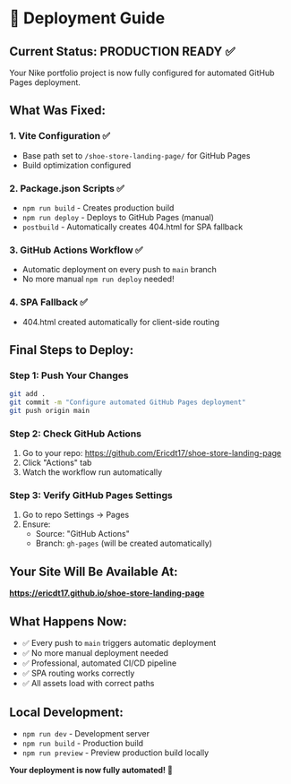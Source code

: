 # 🚀 Deployment Guide

## **Current Status: PRODUCTION READY** ✅

Your Nike portfolio project is now fully configured for automated GitHub Pages deployment.

## **What Was Fixed:**

### 1. **Vite Configuration** ✅

- Base path set to `/shoe-store-landing-page/` for GitHub Pages
- Build optimization configured

### 2. **Package.json Scripts** ✅

- `npm run build` - Creates production build
- `npm run deploy` - Deploys to GitHub Pages (manual)
- `postbuild` - Automatically creates 404.html for SPA fallback

### 3. **GitHub Actions Workflow** ✅

- Automatic deployment on every push to `main` branch
- No more manual `npm run deploy` needed!

### 4. **SPA Fallback** ✅

- 404.html created automatically for client-side routing

## **Final Steps to Deploy:**

### **Step 1: Push Your Changes**

```bash
git add .
git commit -m "Configure automated GitHub Pages deployment"
git push origin main
```

### **Step 2: Check GitHub Actions**

1. Go to your repo: https://github.com/Ericdt17/shoe-store-landing-page
2. Click "Actions" tab
3. Watch the workflow run automatically

### **Step 3: Verify GitHub Pages Settings**

1. Go to repo Settings → Pages
2. Ensure:
   - Source: "GitHub Actions"
   - Branch: `gh-pages` (will be created automatically)

## **Your Site Will Be Available At:**

**https://ericdt17.github.io/shoe-store-landing-page**

## **What Happens Now:**

- ✅ Every push to `main` triggers automatic deployment
- ✅ No more manual deployment needed
- ✅ Professional, automated CI/CD pipeline
- ✅ SPA routing works correctly
- ✅ All assets load with correct paths

## **Local Development:**

- `npm run dev` - Development server
- `npm run build` - Production build
- `npm run preview` - Preview production build locally

**Your deployment is now fully automated! 🎉**
